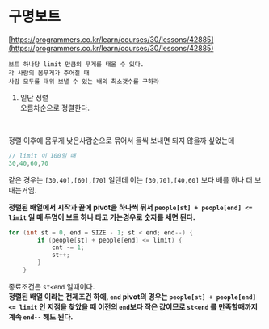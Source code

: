# 구명보트

[https://programmers.co.kr/learn/courses/30/lessons/42885](https://programmers.co.kr/learn/courses/30/lessons/42885)

```
보트 하나당 limit 만큼의 무게를 태울 수 있다.
각 사람의 몸무게가 주어질 때
사람 모두를 태워 보낼 수 있는 배의 최소갯수를 구하라
```

1. 일단 정렬  
   오름차순으로 정렬한다.  


<br/>   
   
정렬 이후에 몸무게 낮은사람순으로 묶어서 둘씩 보내면 되지 않을까 싶었는데   
```cpp
// limit 이 100일 때
30,40,60,70
```   
같은 경우는 `[30,40],[60],[70]` 일텐데 이는 `[30,70],[40,60]` 보다 배를 하나 더 보내는거임.   
   
**정렬된 배열에서 시작과 끝에 pivot을 하나씩 둬서 `people[st] + people[end] <= limit` 일 때 두명이 보트 하나 타고 가는경우로 숫자를 세면 된다.**   
```cpp
for (int st = 0, end = SIZE - 1; st < end; end--) {
        if (people[st] + people[end] <= limit) {
            cnt -= 1;
            st++;
        }
    }
```
종료조건은 `st<end` 일때이다.   
**정렬된 배열 이라는 전제조건 하에, `end` pivot의 경우는 `people[st] + people[end] <= limit` 인 지점을 찾았을 때 이전의 `end`보다 작은 값이므로 `st<end` 를 만족할때까지 계속 `end--` 해도 된다.**
